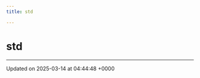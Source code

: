 ```yaml
---
title: std

---
```


# std








-------------------------------

Updated on 2025-03-14 at 04:44:48 +0000